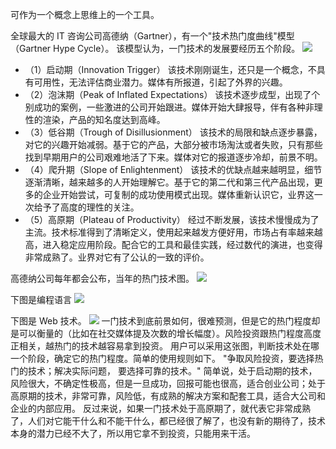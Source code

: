 可作为一个概念上思维上的一个工具。


全球最大的 IT 咨询公司高德纳（Gartner），有一个"技术热门度曲线"模型（Gartner Hype Cycle）。
该模型认为，一门技术的发展要经历五个阶段。
![](https://sunxvming.com/imgs/8b620ead-273a-44ac-95e1-1d3bb599149c.jpg)
* （1）启动期（Innovation Trigger）
该技术刚刚诞生，还只是一个概念，不具有可用性，无法评估商业潜力。媒体有所报道，引起了外界的兴趣。
* （2）泡沫期（Peak of Inflated Expectations）
该技术逐步成型，出现了个别成功的案例，一些激进的公司开始跟进。媒体开始大肆报导，伴有各种非理性的渲染，产品的知名度达到高峰。
* （3）低谷期（Trough of Disillusionment）
该技术的局限和缺点逐步暴露，对它的兴趣开始减弱。基于它的产品，大部分被市场淘汰或者失败，只有那些找到早期用户的公司艰难地活了下来。媒体对它的报道逐步冷却，前景不明。
* （4）爬升期（Slope of Enlightenment）
该技术的优缺点越来越明显，细节逐渐清晰，越来越多的人开始理解它。基于它的第二代和第三代产品出现，更多的企业开始尝试，可复制的成功使用模式出现。媒体重新认识它，业界这一次给予了高度的理性的关注。
* （5）高原期（Plateau of Productivity）
经过不断发展，该技术慢慢成为了主流。技术标准得到了清晰定义，使用起来越发方便好用，市场占有率越来越高，进入稳定应用阶段。配合它的工具和最佳实践，经过数代的演进，也变得非常成熟了。业界对它有了公认的一致的评价。


高德纳公司每年都会公布，当年的热门技术图。
![](https://sunxvming.com/imgs/9c0e87f9-6b03-4bd0-b29e-3ddb9553bf50.jpg)


下图是编程语言
![](https://sunxvming.com/imgs/1bdb8940-4a39-457c-a8f7-2e4252526d26.jpg)


下图是 Web 技术。
![](https://sunxvming.com/imgs/72a523ae-479b-403e-8f4c-04d7bf922634.jpg)
一门技术到底前景如何，很难预测，但是它的热门程度却是可以衡量的（比如在社交媒体提及次数的增长幅度）。风险投资跟热门程度高度正相关，越热门的技术越容易拿到投资。
用户可以采用这张图，判断技术处在哪一个阶段，确定它的热门程度。简单的使用规则如下。
"争取风险投资，要选择热门的技术；解决实际问题， 要选择可靠的技术。"
简单说，处于启动期的技术，风险很大，不确定性极高，但是一旦成功，回报可能也很高，适合创业公司；处于高原期的技术，非常可靠，风险低，有成熟的解决方案和配套工具，适合大公司和企业的内部应用。
反过来说，如果一门技术处于高原期了，就代表它非常成熟了，人们对它能干什么和不能干什么，都已经很了解了，也没有新的期待了，技术本身的潜力已经不大了，所以用它拿不到投资，只能用来干活。
















